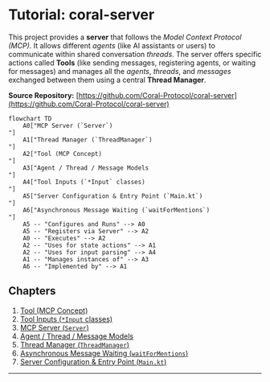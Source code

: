 # Tutorial: coral-server

This project provides a **server** that follows the *Model Context Protocol (MCP)*.
It allows different *agents* (like AI assistants or users) to communicate within shared conversation *threads*.
The server offers specific actions called **Tools** (like sending messages, registering agents, or waiting for messages) and manages all the *agents*, *threads*, and *messages* exchanged between them using a central **Thread Manager**.


**Source Repository:** [https://github.com/Coral-Protocol/coral-server](https://github.com/Coral-Protocol/coral-server)

```mermaid
flowchart TD
    A0["MCP Server (`Server`)
"]
    A1["Thread Manager (`ThreadManager`)
"]
    A2["Tool (MCP Concept)
"]
    A3["Agent / Thread / Message Models
"]
    A4["Tool Inputs (`*Input` classes)
"]
    A5["Server Configuration & Entry Point (`Main.kt`)
"]
    A6["Asynchronous Message Waiting (`waitForMentions`)
"]
    A5 -- "Configures and Runs" --> A0
    A5 -- "Registers via Server" --> A2
    A0 -- "Executes" --> A2
    A2 -- "Uses for state actions" --> A1
    A2 -- "Uses for input parsing" --> A4
    A1 -- "Manages instances of" --> A3
    A6 -- "Implemented by" --> A1
```

## Chapters

1. [Tool (MCP Concept)
](01_tool__mcp_concept__.md)
2. [Tool Inputs (`*Input` classes)
](02_tool_inputs____input__classes__.md)
3. [MCP Server (`Server`)
](03_mcp_server___server___.md)
4. [Agent / Thread / Message Models
](04_agent___thread___message_models_.md)
5. [Thread Manager (`ThreadManager`)
](05_thread_manager___threadmanager___.md)
6. [Asynchronous Message Waiting (`waitForMentions`)
](06_asynchronous_message_waiting___waitformentions___.md)
7. [Server Configuration & Entry Point (`Main.kt`)
](07_server_configuration___entry_point___main_kt___.md)


---